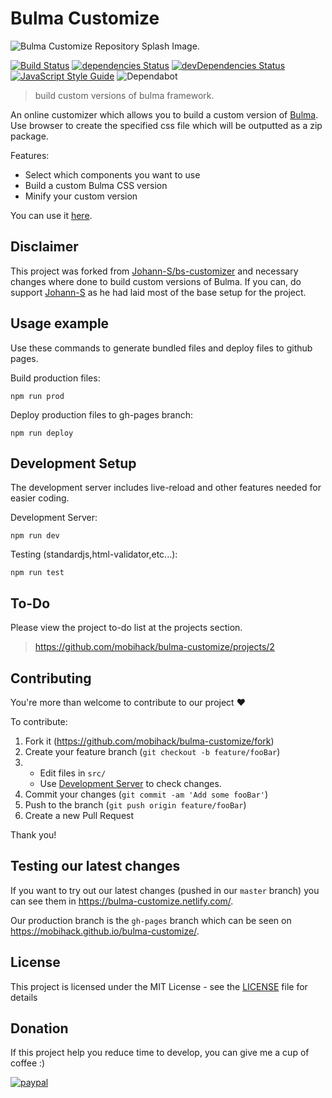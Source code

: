 # Bulma Customize

![Bulma Customize Repository Splash Image.](https://repository-images.githubusercontent.com/191608084/86e62d00-8eb4-11e9-90e6-b87487a52f29)

[![Build Status](https://badgen.net/travis/mobihack/bulma-customize)](https://travis-ci.org/mobihack/bulma-customize)
[![dependencies Status](https://badgen.net/david/dep/mobihack/bulma-customize)](https://david-dm.org/mobihack/bulma-customize)
[![devDependencies Status](https://badgen.net/david/dev/mobihack/bulma-customize)](https://david-dm.org/mobihack/bulma-customize?type=dev)
[![JavaScript Style Guide](https://badgen.net/badge/code%20style/standard/green/)](https://standardjs.com/)
![Dependabot](https://img.shields.io/badge/Dependabot-active-brightgreen.svg)

> build custom versions of bulma framework.

An online customizer which allows you to build a custom version of [Bulma](https://bulma.io/). Use browser to create the specified css file which will be outputted as a zip package.

Features:

- Select which components you want to use
- Build a custom Bulma CSS version
- Minify your custom version

You can use it [here](https://mobihack.github.io/bulma-customize/).

## Disclaimer

This project was forked from [Johann-S/bs-customizer](https://github.com/Johann-S/bs-customizer) and necessary changes where done to build custom versions of Bulma. If you can, do support [Johann-S](https://github.com/Johann-S/) as he had laid most of the base setup for the project.

## Usage example

Use these commands to generate bundled files and deploy files to github pages.

Build production files:

```
npm run prod
```

Deploy production files to gh-pages branch:

```
npm run deploy
```

## Development Setup

The development server includes live-reload and other features needed for easier coding.

Development Server:
```
npm run dev
```

Testing (standardjs,html-validator,etc...):
```
npm run test
```

## To-Do

Please view the project to-do list at the projects section.
> <https://github.com/mobihack/bulma-customize/projects/2>

## Contributing

You're more than welcome to contribute to our project :heart:

To contribute:

1. Fork it (<https://github.com/mobihack/bulma-customize/fork>)
2. Create your feature branch (`git checkout -b feature/fooBar`)
3.  - Edit files in `src/`
    - Use [Development Server](#development-setup) to check changes.
3. Commit your changes (`git commit -am 'Add some fooBar'`)
4. Push to the branch (`git push origin feature/fooBar`)
5. Create a new Pull Request


Thank you!

## Testing our latest changes

If you want to try out our latest changes (pushed in our `master` branch) you can see them in <https://bulma-customize.netlify.com/>.

Our production branch is the `gh-pages` branch which can be seen on <https://mobihack.github.io/bulma-customize/>.

## License

This project is licensed under the MIT License - see the [LICENSE](LICENSE) file for details

## Donation
If this project help you reduce time to develop, you can give me a cup of coffee :) 

[![paypal](https://www.paypalobjects.com/en_US/i/btn/btn_donateCC_LG.gif)](https://www.paypal.com/cgi-bin/webscr?cmd=_s-xclick&hosted_button_id=EKLDUBPHHLRE4&source=url)

